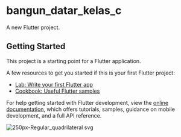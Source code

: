 # bangun_datar_kelas_c

A new Flutter project.

## Getting Started

This project is a starting point for a Flutter application.

A few resources to get you started if this is your first Flutter project:

- [Lab: Write your first Flutter app](https://docs.flutter.dev/get-started/codelab)
- [Cookbook: Useful Flutter samples](https://docs.flutter.dev/cookbook)

For help getting started with Flutter development, view the
[online documentation](https://docs.flutter.dev/), which offers tutorials,
samples, guidance on mobile development, and a full API reference.

![250px-Regular_quadrilateral svg](https://github.com/Felixyaaaaaaa/bangun_datar/assets/115200348/991ef50d-02d7-4933-b882-36a28e9f3c30)
